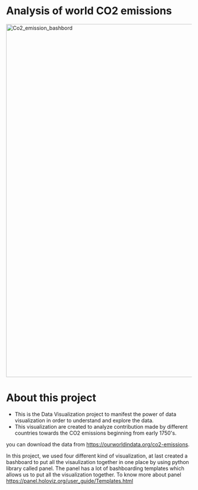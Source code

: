 # Analysis of world CO2 emissions

<img width="958" alt="Co2_emission_bashbord" src="https://user-images.githubusercontent.com/91394267/186906665-6e3bea33-49df-4a1e-a8b5-01f1d450fdf8.png">

# About this project

* This is the Data Visualization project to manifest the power of data visualization in order to understand and explore the data.
* This visualization are created to analyze contribution made by different countries towards the CO2 emissions beginning from early 1750's.

you can download the data from https://ourworldindata.org/co2-emissions.

In this project, we used four different kind of visualization, at last created a bashboard to put all the visaulization together in one place by using python library called panel.
The panel has a lot of bashboarding templates which allows us to put all the visualization together. To know more about panel https://panel.holoviz.org/user_guide/Templates.html






